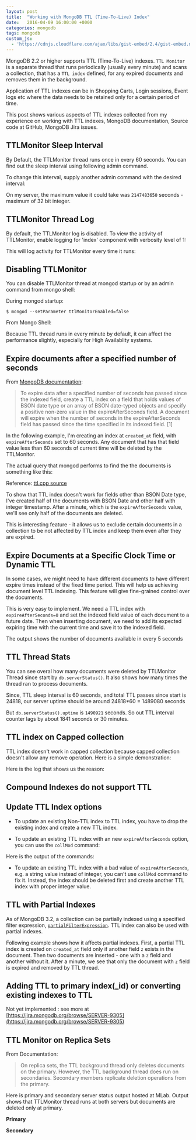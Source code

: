 ```yaml
---
layout: post
title:  "Working with MongoDB TTL (Time-To-Live) Index"
date:   2016-04-09 16:00:00 +0000
categories: mongodb
tags: mongodb
custom_js:
  - 'https://cdnjs.cloudflare.com/ajax/libs/gist-embed/2.4/gist-embed.min.js'
---
```



MongoDB 2.2 or higher supports TTL (Time-To-Live) indexes. `TTL Monitor` is a separate thread that runs periodically (usually every minute) and scans a collection, that has a `TTL index` defined, for any expired documents and removes them in the background.

Application of TTL indexes can be in Shopping Carts, Login sessions, Event logs etc where the data needs to be retained only for a certain period of time.

This post shows various aspects of TTL indexes collected from my experience on working with TTL indexes, MongoDB documentation, Source code at GitHub, MongoDB Jira issues.

## TTLMonitor Sleep Interval

By Default, the TTLMonitor thread runs once in every 60 seconds. You can find out the sleep interval using following admin command.


<div data-gist-show-spinner="true" data-gist-file="commands.js" data-gist-id="bcb7cdfdcdb74f7c2427b7a0a23686b6" data-gist-line="2-3" data-gist-hide-footer="true"></div>

To change this interval, supply another admin command with the desired interval:

<div data-gist-show-spinner="true" data-gist-file="commands.js" data-gist-id="bcb7cdfdcdb74f7c2427b7a0a23686b6" data-gist-line="5-6" data-gist-hide-footer="true"></div>

On my server, the maximum value it could take was `2147483650` seconds - maximum of 32 bit integer.


## TTLMonitor Thread Log

By default, the TTLMonitor log is disabled. To view the activity of TTLMonitor, enable logging for 'index' component with verbosity level of 1:

<div data-gist-show-spinner="true" data-gist-file="commands.js" data-gist-id="bcb7cdfdcdb74f7c2427b7a0a23686b6" data-gist-line="8" data-gist-hide-footer="true"></div>

This will log activity for TTLMonitor every time it runs:

<div data-gist-show-spinner="true" data-gist-file="output.txt" data-gist-id="bcb7cdfdcdb74f7c2427b7a0a23686b6" data-gist-line="3-9" data-gist-hide-footer="true"></div>

## Disabling TTLMonitor

You can disable TTLMonitor thread at mongod startup or by an admin command from mongo shell:

During mongod startup:

```
$ mongod --setParameter ttlMonitorEnabled=false
```

From Mongo Shell:

<div data-gist-show-spinner="true" data-gist-file="commands.js" data-gist-id="bcb7cdfdcdb74f7c2427b7a0a23686b6" data-gist-line="10" data-gist-hide-footer="true"></div>

Because TTL thread runs in every minute by default, it can affect the performance slightly, especially for High Availablity systems.

## Expire documents after a specified number of seconds

From [MongoDB documentation](https://docs.mongodb.org/manual/tutorial/expire-data/#expire-documents-after-a-specified-number-of-seconds):

> To expire data after a specified number of seconds has passed since the indexed field, create a TTL index on a field that holds values of BSON date type or an array of BSON date-typed objects and specify a positive non-zero value in the expireAfterSeconds field. A document will expire when the number of seconds in the expireAfterSeconds field has passed since the time specified in its indexed field. [1]

In the following example, I'm creating an index at `created_at` field, with `expireAfterSeconds` set to 60 seconds. Any document that has that field value less than 60 seconds of current time will be deleted by the TTLMonitor.

The actual query that mongod performs to find the the documents is something like this:

<div data-gist-show-spinner="true" data-gist-file="commands.js" data-gist-id="bcb7cdfdcdb74f7c2427b7a0a23686b6" data-gist-line="14-23" data-gist-hide-footer="true"></div>

Reference: [ttl.cpp source](https://github.com/mongodb/mongo/blob/b531f537cf383ec6a70ddbee9f6d2902e7498b96/src/mongo/db/ttl.cpp#L273-L308)

To show that TTL index doesn't work for fields other than BSON Date type, I've created half of the documents with BSON Date and other half with integer timestamp. After a minute, which is the `expireAfterSeconds` value, we'll see only half of the documents are deleted.

This is interesting feature - it allows us to exclude certain documents in a collection to be not affected by TTL index and keep them even after they are expired.

<div data-gist-show-spinner="true" data-gist-file="commands.js" data-gist-id="bcb7cdfdcdb74f7c2427b7a0a23686b6" data-gist-line="26-52" data-gist-hide-footer="true"></div>

## Expire Documents at a Specific Clock Time or Dynamic TTL

In some cases, we might need to have different documents to have different expire times instead of the fixed time period. This will help us achieving document level TTL indexing. This feature will give fine-grained control over the documents.

This is very easy to implement. We need a TTL index with `expireAfterSeconds=0` and set the indexed field value of each document to a future date. Then when inserting document, we need to add its expected expiring time with the current time and save it to the indexed field.

<div data-gist-show-spinner="true" data-gist-file="commands.js" data-gist-id="bcb7cdfdcdb74f7c2427b7a0a23686b6" data-gist-line="56-72" data-gist-hide-footer="true"></div>

The output shows the number of documents available in every 5 seconds

<div data-gist-show-spinner="true" data-gist-file="output.txt" data-gist-id="bcb7cdfdcdb74f7c2427b7a0a23686b6" data-gist-line="14-26" data-gist-hide-footer="true"></div>

## TTL Thread Stats

You can see overal how many documents were deleted by TTLMonitor Thread since start by `db.serverStatus()`. It also shows how many times the thread ran to process documents.
<div data-gist-show-spinner="true" data-gist-file="commands.js" data-gist-id="bcb7cdfdcdb74f7c2427b7a0a23686b6" data-gist-line="76-80" data-gist-hide-footer="true"></div>

Since, TTL sleep interval is 60 seconds, and total TTL passes since start is 24818, our server uptime should be around 24818*60 = 1489080 seconds

But `db.serverStatus().uptime` is `1490921` seconds. So out TTL interval counter lags by about 1841 seconds or 30 minutes.


## TTL index on Capped collection

TTL index doesn't work in capped collection because capped collection doesn't allow any remove operation. Here is a simple demonstration:

<div data-gist-show-spinner="true" data-gist-file="commands.js" data-gist-id="bcb7cdfdcdb74f7c2427b7a0a23686b6" data-gist-line="85-91" data-gist-hide-footer="true"></div>

Here is the log that shows us the reason:

<div data-gist-show-spinner="true" data-gist-file="output.txt" data-gist-id="bcb7cdfdcdb74f7c2427b7a0a23686b6" data-gist-line="30-35" data-gist-hide-footer="true"></div>

## Compound Indexes do not support TTL

## Update TTL Index options

- To update an existing Non-TTL index to TTL index, you have to drop the existing index and create a new TTL index.

- To update an existing TTL index with an new `expireAfterSeconds` option, you can use the `collMod` command:

<div data-gist-show-spinner="true" data-gist-file="commands.js" data-gist-id="bcb7cdfdcdb74f7c2427b7a0a23686b6" data-gist-line="96-105" data-gist-hide-footer="true"></div>

Here is the output of the commands:

<div data-gist-show-spinner="true" data-gist-file="commands.js" data-gist-id="bcb7cdfdcdb74f7c2427b7a0a23686b6" data-gist-line="107-127" data-gist-hide-footer="true"></div>

- To update an existing TTL index with a bad value of `expireAfterSeconds`, e.g. a string value instead of integer, you can't use `collMod` command to fix it. Instead, the index should be deleted first and create another TTL index with proper integer value.

## TTL with Partial Indexes

As of MongoDB 3.2, a collection can be partially indexed using a specified  filter expression, [`partialFilterExpression`](https://docs.mongodb.org/manual/core/index-partial/). TTL index can also be used with partial indexes.

Following example shows how it affects partial indexes. First, a partial TTL index is created on `created_at` field only if another field `z` exists in the document. Then two documents are inserted - one with a `z` field and another without it. After a minute, we see that only the document with `z` field is expired and removed by TTL thread.

<div data-gist-show-spinner="true" data-gist-file="commands.js" data-gist-id="bcb7cdfdcdb74f7c2427b7a0a23686b6" data-gist-line="131-146" data-gist-hide-footer="true"></div>

## Adding TTL to primary index(_id) or converting existing indexes to TTL

Not yet implemented : see more at [https://jira.mongodb.org/browse/SERVER-9305](https://jira.mongodb.org/browse/SERVER-9305)


## TTL Monitor on Replica Sets

From Documentation:

> On replica sets, the TTL background thread only deletes documents on the primary. However, the TTL background thread does run on secondaries. Secondary members replicate deletion operations from the primary.

Here is primary and secondary server status output hosted at MLab. Output shows that TTLMonitor thread runs at both servers but documents are deleted only at primary.

**Primary**

<div data-gist-show-spinner="true" data-gist-file="commands.js" data-gist-id="bcb7cdfdcdb74f7c2427b7a0a23686b6" data-gist-line="150-160" data-gist-hide-footer="true"></div>

**Secondary**

<div data-gist-show-spinner="true" data-gist-file="commands.js" data-gist-id="bcb7cdfdcdb74f7c2427b7a0a23686b6" data-gist-line="163-172" data-gist-hide-footer="true"></div>